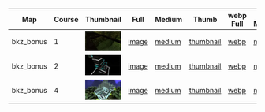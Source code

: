 | Map | Course | Thumbnail | Full | Medium | Thumb | webp Full | webp Medium | webp Thumb |
|-----|--------|-----------|------|--------|-------|-----------|-------------|------------|
|bkz_bonus|1|![1](webp/thumbnail/bkz_bonus/1.webp?raw=true)|[image](full/bkz_bonus/1.jpg?raw=true)|[medium](medium/bkz_bonus/1.jpg?raw=true)|[thumbnail](thumbnail/bkz_bonus/1.jpg?raw=true)|[webp](webp/full/bkz_bonus/1.webp?raw=true)|[medium](webp/medium/bkz_bonus/1.webp?raw=true)|[thumbnail](webp/thumbnail/bkz_bonus/1.webp?raw=true)|
|bkz_bonus|2|![2](webp/thumbnail/bkz_bonus/2.webp?raw=true)|[image](full/bkz_bonus/2.jpg?raw=true)|[medium](medium/bkz_bonus/2.jpg?raw=true)|[thumbnail](thumbnail/bkz_bonus/2.jpg?raw=true)|[webp](webp/full/bkz_bonus/2.webp?raw=true)|[medium](webp/medium/bkz_bonus/2.webp?raw=true)|[thumbnail](webp/thumbnail/bkz_bonus/2.webp?raw=true)|
|bkz_bonus|4|![4](webp/thumbnail/bkz_bonus/4.webp?raw=true)|[image](full/bkz_bonus/4.jpg?raw=true)|[medium](medium/bkz_bonus/4.jpg?raw=true)|[thumbnail](thumbnail/bkz_bonus/4.jpg?raw=true)|[webp](webp/full/bkz_bonus/4.webp?raw=true)|[medium](webp/medium/bkz_bonus/4.webp?raw=true)|[thumbnail](webp/thumbnail/bkz_bonus/4.webp?raw=true)|